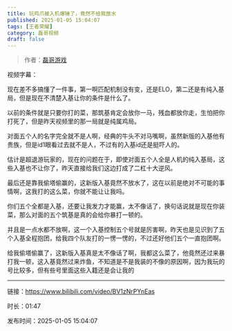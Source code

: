 ```yaml
---
title: 玩鸡爪被入机爆锤了，竟然不给我放水
published: 2025-01-05 15:04:07
tags: [王者荣耀]
category: 磊哥视频
draft: false
---
```



> 作者：[磊哥游戏](https://space.bilibili.com/268941858?spm_id_from=333.788.upinfo.head.click)

视频字幕：

现在差不多搞懂了一件事，第一啊匹配机制没有变，还是ELO，第二还是有纯入基局，但是现在不清楚入基让你的条件是什么了。

以前的条件就是只要你打的菜，那筑基肯定会放你一马，残血都放你走，生怕把你打死了，但是昨天视频里的那一局就是纯属鸡局。

对面五个人的名字完全就不是人啊，经典的牛头不对马嘴啊，虽然新版的入基他有贵族，但是id1眼看过去就不是人，不过有的入基id还是挺吓人的。

估计是超退游玩家的，现在的问题在于，即使对面五个人全是人机的纯入基局，这些入基也不让你了，昨天直接给我们这边打成了二杠十大逆风。

最后还是靠我偷塔偷赢的，这新版入基竟然不放水了，这在以前是绝对不可能的事情啊，这我打的这么菜，你就不能让让我吗。

你们五个全都是入基，还要让我发力才能赢，太不像话了，换句话说就是现在你装菜，那么对面的五个筑基是真的会给你暴打一顿的。

并且是一点水都不放啊，这一个入基控制五个号就是厉害啊，昨天也是见识到了五个入基全程抱团，给我四个队友打的一愣一愣的，不过还好他们五个一直抱团啊。

给我偷塔偷赢了，这新版入基真是太不像话了啊，我都这么菜了，他竟然还过来暴打我一顿，这入基竟然过来炸鱼，不知道是不是我装的不像的原因啊，因为我玩的号比较多，但有些号里面这些入籍还是会让我的

---

链接：https://www.bilibili.com/video/BV1zNrPYnEas

时长：01:47

发布时间：2025-01-05 15:04:07
